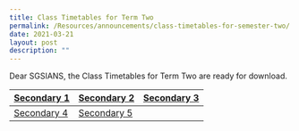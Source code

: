 ```yaml
---
title: Class Timetables for Term Two
permalink: /Resources/announcements/class-timetables-for-semester-two/
date: 2021-03-21
layout: post
description: ""
---
```

Dear SGSIANS, the Class Timetables for Term Two are ready for download.

[]()
[](/files/Announcement/Term%202%202021/Class-Timetables-for-Sec-1-Subject-Groups_Term-2_2021.pdf)

<table>
<thead>
  <tr>
    <th><a href="/files/Announcement/Term%202%202021/Secondary-1.pdf">Secondary 1</a></th>
    <th><a href="/files/Announcement/Term%202%202021/Secondary-2.pdf">Secondary 2</a></th>
    <th><a href="/files/Announcement/Term%202%202021/Secondary-3.pdf">Secondary 3</a></th>
  </tr>
</thead>
<tbody>
  <tr>
    <td><a href="/files/Announcement/Term%202%202021/Secondary-4.pdf">Secondary 4</a></td>
    <td><a href="/files/Announcement/Term%202%202021/Secondary-5.pdf">Secondary 5</a></td>
    <td></td>
  </tr>
</tbody>
</table>